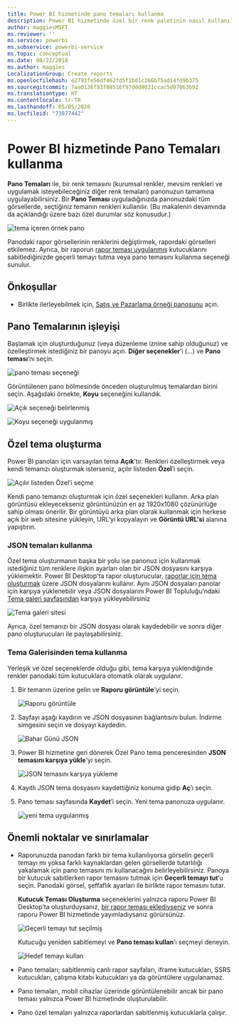 ```yaml
---
title: Power BI hizmetinde pano temaları kullanma
description: Power BI hizmetinde özel bir renk paletinin nasıl kullanılacağını ve bunun tüm panoya nasıl uygulanacağını öğrenin
author: maggiesMSFT
ms.reviewer: ''
ms.service: powerbi
ms.subservice: powerbi-service
ms.topic: conceptual
ms.date: 08/22/2018
ms.author: maggies
LocalizationGroup: Create reports
ms.openlocfilehash: e2793fe56df462fd5f1bd1c266b75ad14fd9b375
ms.sourcegitcommit: 7aa0136f93f88516f97ddd8031ccac5d07863b92
ms.translationtype: HT
ms.contentlocale: tr-TR
ms.lasthandoff: 05/05/2020
ms.locfileid: "73877442"
---
```

# <a name="use-dashboard-themes-in-power-bi-service"></a>Power BI hizmetinde Pano Temaları kullanma
**Pano Temaları** ile, bir renk temasını (kurumsal renkler, mevsim renkleri ve uygulamak isteyebileceğiniz diğer renk temaları) panonuzun tamamına uygulayabilirsiniz. Bir **Pano Teması** uyguladığınızda panonuzdaki tüm görsellerde, seçtiğiniz temanın renkleri kullanılır. (Bu makalenin devamında da açıklandığı üzere bazı özel durumlar söz konusudur.)

![tema içeren örnek pano](media/service-dashboard-themes/power-bi-full-dashboard-theme.png)

Panodaki rapor görsellerinin renklerini değiştirmek, rapordaki görselleri etkilemez. Ayrıca, bir raporun [rapor teması uygulanmış](desktop-report-themes.md) kutucuklarını sabitlediğinizde geçerli temayı tutma veya pano temasını kullanma seçeneği sunulur.


## <a name="prerequisites"></a>Önkoşullar
* Birlikte ilerleyebilmek için, [Satış ve Pazarlama örneği panosunu](sample-datasets.md) açın.


## <a name="how-dashboard-themes-work"></a>Pano Temalarının işleyişi
Başlamak için oluşturduğunuz (veya düzenleme iznine sahip olduğunuz) ve özelleştirmek istediğiniz bir panoyu açın. **Diğer seçenekler**’i (...) ve **Pano teması**’nı seçin. 

![pano teması seçeneği](media/service-dashboard-themes/power-bi-dashboard-theme.png)

Görüntülenen pano bölmesinde önceden oluşturulmuş temalardan birini seçin.  Aşağıdaki örnekte, **Koyu** seçeneğini kullandık.

![Açık seçeneği belirlenmiş](media/service-dashboard-themes/power-bi-theme-menu.png)

![Koyu seçeneği uygulanmış](media/service-dashboard-themes/power-bi-theme-dark.png)

## <a name="create-a-custom-theme"></a>Özel tema oluşturma

Power BI panoları için varsayılan tema **Açık**’tır. Renkleri özelleştirmek veya kendi temanızı oluşturmak isterseniz, açılır listeden **Özel**’i seçin. 

![Açılır listeden Özel’i seçme](media/service-dashboard-themes/power-bi-theme-custom.png)

Kendi pano temanızı oluşturmak için özel seçenekleri kullanın. Arka plan görüntüsü ekleyecekseniz görüntünüzün en az 1920x1080 çözünürlüğe sahip olması önerilir. Bir görüntüyü arka plan olarak kullanmak için herkese açık bir web sitesine yükleyin, URL'yi kopyalayın ve **Görüntü URL'si** alanına yapıştırın. 

### <a name="using-json-themes"></a>JSON temaları kullanma
Özel tema oluşturmanın başka bir yolu ise panonuz için kullanmak istediğiniz tüm renklere ilişkin ayarları olan bir JSON dosyasını karşıya yüklemektir. Power BI Desktop'ta rapor oluşturucular, [raporlar için tema oluşturmak](desktop-report-themes.md) üzere JSON dosyalarını kullanır. Aynı JSON dosyaları panolar için karşıya yüklenebilir veya JSON dosyalarını Power BI Topluluğu’ndaki [Tema galeri sayfasından](https://community.powerbi.com/t5/Themes-Gallery/bd-p/ThemesGallery) karşıya yükleyebilirsiniz 

![Tema galeri sitesi](media/service-dashboard-themes/power-bi-theme-gallery.png)

Ayrıca, özel temanızı bir JSON dosyası olarak kaydedebilir ve sonra diğer pano oluşturucuları ile paylaşabilirsiniz. 

### <a name="use-a-theme-from-the-theme-gallery"></a>Tema Galerisinden tema kullanma

Yerleşik ve özel seçeneklerde olduğu gibi, tema karşıya yüklendiğinde renkler panodaki tüm kutucuklara otomatik olarak uygulanır. 

1. Bir temanın üzerine gelin ve **Raporu görüntüle**’yi seçin.

    ![Raporu görüntüle](media/service-dashboard-themes/power-bi-choose-theme.png)

2. Sayfayı aşağı kaydırın ve JSON dosyasının bağlantısını bulun.  İndirme simgesini seçin ve dosyayı kaydedin.

    ![Bahar Günü JSON](media/service-dashboard-themes/power-bi-theme-json.png)

3. Power BI hizmetine geri dönerek Özel Pano tema penceresinden **JSON temasını karşıya yükle**’yi seçin.

    ![JSON temasını karşıya yükleme](media/service-dashboard-themes/power-bi-upload-theme.png)

4. Kayıtlı JSON tema dosyasını kaydettiğiniz konuma gidip **Aç**’ı seçin.

5. Pano teması sayfasında **Kaydet**’i seçin. Yeni tema panonuza uygulanır.

    ![yeni tema uygulanmış](media/service-dashboard-themes/power-bi-json.png)

## <a name="considerations-and-limitations"></a>Önemli noktalar ve sınırlamalar

* Raporunuzda panodan farklı bir tema kullanılıyorsa görselin geçerli temayı mı yoksa farklı kaynaklardan gelen görsellerde tutarlılığı yakalamak için pano temasını mı kullanacağını belirleyebilirsiniz. Panoya bir kutucuk sabitlerken rapor temasını tutmak için **Geçerli temayı tut**’u seçin. Panodaki görsel, şeffaflık ayarları ile birlikte rapor temasını tutar. 

    **Kutucuk Teması Oluşturma** seçeneklerini yalnızca raporu Power BI Desktop’ta oluşturduysanız, [bir rapor teması eklediyseniz](desktop-report-themes.md) ve sonra raporu Power BI hizmetinde yayımladıysanız görürsünüz. 

    ![Geçerli temayı tut seçilmiş](media/service-dashboard-themes/power-bi-keep-current.png)

    Kutucuğu yeniden sabitlemeyi ve **Pano teması kullan**’ı seçmeyi deneyin.

    ![Hedef temayı kullan](media/service-dashboard-themes/power-bi-use-destination.png)

* Pano temaları; sabitlenmiş canlı rapor sayfaları, iframe kutucukları, SSRS kutucukları, çalışma kitabı kutucukları ya da görüntülere uygulanamaz.
* Pano temaları, mobil cihazlar üzerinde görüntülenebilir ancak bir pano teması yalnızca Power BI hizmetinde oluşturulabilir. 
* Pano özel temaları yalnızca raporlardan sabitlenmiş kutucuklarla çalışır. 

